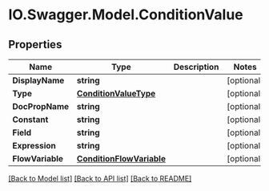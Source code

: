 # IO.Swagger.Model.ConditionValue
## Properties

Name | Type | Description | Notes
------------ | ------------- | ------------- | -------------
**DisplayName** | **string** |  | [optional] 
**Type** | [**ConditionValueType**](ConditionValueType.md) |  | [optional] 
**DocPropName** | **string** |  | [optional] 
**Constant** | **string** |  | [optional] 
**Field** | **string** |  | [optional] 
**Expression** | **string** |  | [optional] 
**FlowVariable** | [**ConditionFlowVariable**](ConditionFlowVariable.md) |  | [optional] 

[[Back to Model list]](../README.md#documentation-for-models) [[Back to API list]](../README.md#documentation-for-api-endpoints) [[Back to README]](../README.md)

